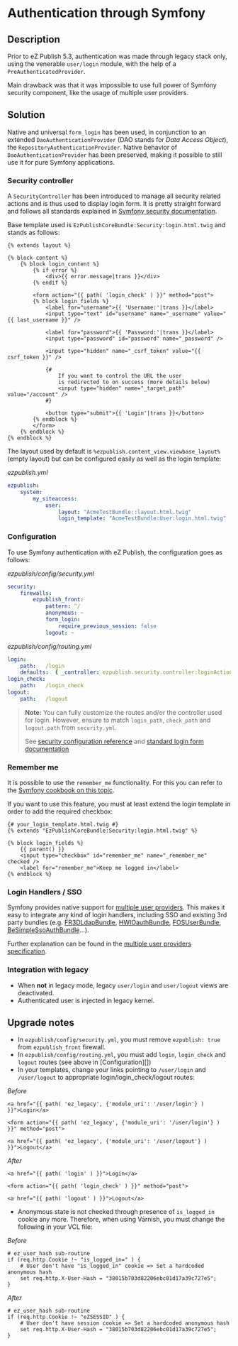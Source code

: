 # Authentication through Symfony

## Description

Prior to eZ Publish 5.3, authentication was made through legacy stack only, using the venerable `user/login` module,
with the help of a `PreAuthenticatedProvider`.

Main drawback was that it was impossible to use full power of Symfony security component, like the usage of multiple
user providers.

## Solution

Native and universal `form_login` has been used, in conjunction to an extended `DaoAuthenticationProvider` (DAO stands
for *Data Access Object*), the `RepositoryAuthenticationProvider`.
Native behavior of `DaoAuthenticationProvider` has been preserved, making it possible to still use it for pure Symfony applications.

### Security controller
A `SecurityController` has been introduced to manage all security related actions and is thus used to display login form.
It is pretty straight forward and follows all standards explained in [Symfony security documentation](http://symfony.com/doc/2.3/book/security.html#using-a-traditional-login-form).

Base template used is `EzPublishCoreBundle:Security:login.html.twig` and stands as follows:

```jinja
{% extends layout %}

{% block content %}
    {% block login_content %}
        {% if error %}
            <div>{{ error.message|trans }}</div>
        {% endif %}

        <form action="{{ path( 'login_check' ) }}" method="post">
        {% block login_fields %}
            <label for="username">{{ 'Username:'|trans }}</label>
            <input type="text" id="username" name="_username" value="{{ last_username }}" />

            <label for="password">{{ 'Password:'|trans }}</label>
            <input type="password" id="password" name="_password" />

            <input type="hidden" name="_csrf_token" value="{{ csrf_token }}" />

            {#
                If you want to control the URL the user
                is redirected to on success (more details below)
                <input type="hidden" name="_target_path" value="/account" />
            #}

            <button type="submit">{{ 'Login'|trans }}</button>
        {% endblock %}
        </form>
    {% endblock %}
{% endblock %}
```

The layout used by default is `%ezpublish.content_view.viewbase_layout%` (empty layout) but can be configured easily
as well as the login template:

*ezpublish.yml*
```yaml
ezpublish:
    system:
        my_siteaccess:
            user:
                layout: "AcmeTestBundle::layout.html.twig"
                login_template: "AcmeTestBundle:User:login.html.twig"
```

### Configuration

To use Symfony authentication with eZ Publish, the configuration goes as follows:

*ezpublish/config/security.yml*
```yaml
security:
    firewalls:
        ezpublish_front:
            pattern: ^/
            anonymous: ~
            form_login:
                require_previous_session: false
            logout: ~
```

*ezpublish/config/routing.yml*
```yaml
login:
    path:   /login
    defaults:  { _controller: ezpublish.security.controller:loginAction }
login_check:
    path:   /login_check
logout:
    path:   /logout
```

> **Note:**
> You can fully customize the routes and/or the controller used for login.
> However, ensure to match `login_path`, `check_path` and `logout.path` from `security.yml`.
>
> See [security configuration reference](http://symfony.com/doc/2.3/reference/configuration/security.html)
> and [standard login form documentation](http://symfony.com/doc/2.3/book/security.html#using-a-traditional-login-form)

### Remember me
It is possible to use the `remember_me` functionality. For this you can refer to the
[Symfony cookbook on this topic](http://symfony.com/doc/2.3/cookbook/security/remember_me.html).

If you want to use this feature, you must at least extend the login template in order to add the required checkbox:

```jinja
{# your_login_template.html.twig #}
{% extends "EzPublishCoreBundle:Security:login.html.twig" %}

{% block login_fields %}
    {{ parent() }}
    <input type="checkbox" id="remember_me" name="_remember_me" checked />
    <label for="remember_me">Keep me logged in</label>
{% endblock %}
```

### Login Handlers / SSO
Symfony provides native support for [multiple user providers](https://github.com/ezsystems/ezpublish-kernel/pull/symfony.com/doc/2.3/book/security.html#using-multiple-user-providers).
This makes it easy to integrate any kind of login handlers, including SSO and existing 3rd party bundles
(e.g. [FR3DLdapBundle](https://github.com/Maks3w/FR3DLdapBundle), [HWIOauthBundle](https://github.com/hwi/HWIOAuthBundle),
[FOSUserBundle](https://github.com/FriendsOfSymfony/FOSUserBundle), [BeSimpleSsoAuthBundle](http://github.com/BeSimple/BeSimpleSsoAuthBundle)...).

Further explanation can be found in the [multiple user providers specification](multiple_user_providers.md).

### Integration with legacy

* When **not** in legacy mode, legacy `user/login` and `user/logout` views are deactivated.
* Authenticated user is injected in legacy kernel.

## Upgrade notes
* In `ezpublish/config/security.yml`, you must remove `ezpublish: true` from `ezpublish_front` firewall.
* In `ezpublish/config/routing.yml`, you must add `login`, `login_check` and `logout` routes
  (see above in [Configuration][])
* In your templates, change your links pointing to `/user/login` and `/user/logout` to appropriate login/login_check/logout routes:

*Before*
```jinja
<a href="{{ path( 'ez_legacy', {'module_uri': '/user/login'} ) }}">Login</a>

<form action="{{ path( 'ez_legacy', {'module_uri': '/user/login'} ) }}" method="post">

<a href="{{ path( 'ez_legacy', {'module_uri': '/user/logout'} ) }}">Logout</a>
```

*After*
```jinja
<a href="{{ path( 'login' ) }}">Login</a>

<form action="{{ path( 'login_check' ) }}" method="post">

<a href="{{ path( 'logout' ) }}">Logout</a>
```

* Anonymous state is not checked through presence of `is_logged_in` cookie any more.
  Therefore, when using Varnish, you must change the following in your VCL file:

*Before*
```
# ez_user_hash sub-routine
if (req.http.Cookie !~ "is_logged_in=" ) {
    # User don't have "is_logged_in" cookie => Set a hardcoded anonymous hash
    set req.http.X-User-Hash = "38015b703d82206ebc01d17a39c727e5";
}
```

*After*
```
# ez_user_hash sub-routine
if (req.http.Cookie !~ "eZSESSID" ) {
    # User don't have session cookie => Set a hardcoded anonymous hash
    set req.http.X-User-Hash = "38015b703d82206ebc01d17a39c727e5";
}
```
